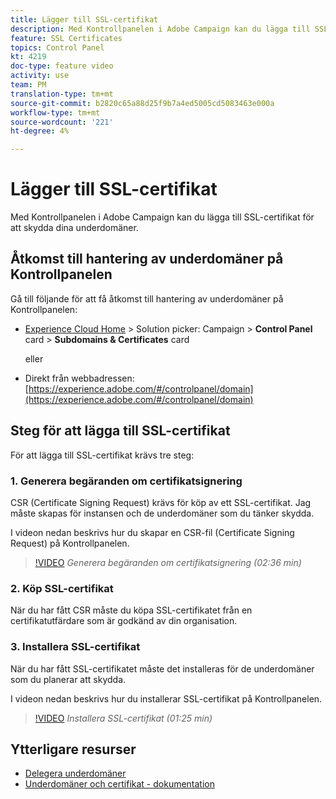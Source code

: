 ```yaml
---
title: Lägger till SSL-certifikat
description: Med Kontrollpanelen i Adobe Campaign kan du lägga till SSL-certifikat för att skydda dina underdomäner.
feature: SSL Certificates
topics: Control Panel
kt: 4219
doc-type: feature video
activity: use
team: PM
translation-type: tm+mt
source-git-commit: b2820c65a88d25f9b7a4ed5005cd5083463e000a
workflow-type: tm+mt
source-wordcount: '221'
ht-degree: 4%

---
```



# Lägger till SSL-certifikat

Med Kontrollpanelen i Adobe Campaign kan du lägga till SSL-certifikat för att skydda dina underdomäner.

## Åtkomst till hantering av underdomäner på Kontrollpanelen

Gå till följande för att få åtkomst till hantering av underdomäner på Kontrollpanelen:

* [Experience Cloud Home](https://experience.adobe.com/#/home) > Solution picker: Campaign > **Control Panel** card > **Subdomains &amp; Certificates** card

   eller
* Direkt från webbadressen: [https://experience.adobe.com/#/controlpanel/domain](https://experience.adobe.com/#/controlpanel/domain)

## Steg för att lägga till SSL-certifikat

För att lägga till SSL-certifikat krävs tre steg:

### 1. Generera begäranden om certifikatsignering

CSR (Certificate Signing Request) krävs för köp av ett SSL-certifikat. Jag måste skapas för instansen och de underdomäner som du tänker skydda.

I videon nedan beskrivs hur du skapar en CSR-fil (Certificate Signing Request) på Kontrollpanelen.

>[!VIDEO](https://video.tv.adobe.com/v/31317?quality=12)
*Generera begäranden om certifikatsignering (02:36 min)*

### 2. Köp SSL-certifikat

När du har fått CSR måste du köpa SSL-certifikatet från en certifikatutfärdare som är godkänd av din organisation.

### 3. Installera SSL-certifikat

När du har fått SSL-certifikatet måste det installeras för de underdomäner som du planerar att skydda.

I videon nedan beskrivs hur du installerar SSL-certifikat på Kontrollpanelen.

>[!VIDEO](https://video.tv.adobe.com/v/31166?quality=12)
*Installera SSL-certifikat (01:25 min)*

## Ytterligare resurser

* [Delegera underdomäner](/help/acc/monitoring-campaign-classic/control-panel/subdomain-delegation.md)
* [Underdomäner och certifikat - dokumentation](https://docs.adobe.com/content/help/sv-SE/control-panel/using/subdomains-and-certificates/renewing-subdomain-certificate.html)
